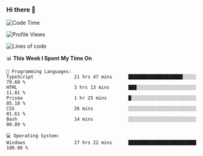 ### Hi there 👋
<!--START_SECTION:waka-->
![Code Time](http://img.shields.io/badge/Code%20Time-145%20hrs%2012%20mins-blue)

![Profile Views](http://img.shields.io/badge/Profile%20Views-0-blue)

![Lines of code](https://img.shields.io/badge/From%20Hello%20World%20I%27ve%20Written-770.6%20thousand%20lines%20of%20code-blue)

📊 **This Week I Spent My Time On** 

```text
💬 Programming Languages: 
TypeScript               21 hrs 47 mins      ████████████████████░░░░░   79.60 % 
HTML                     3 hrs 13 mins       ███░░░░░░░░░░░░░░░░░░░░░░   11.81 % 
Prisma                   1 hr 25 mins        █░░░░░░░░░░░░░░░░░░░░░░░░   05.18 % 
CSS                      26 mins             ░░░░░░░░░░░░░░░░░░░░░░░░░   01.61 % 
Bash                     14 mins             ░░░░░░░░░░░░░░░░░░░░░░░░░   00.89 % 

💻 Operating System: 
Windows                  27 hrs 22 mins      █████████████████████████   100.00 % 
```


<!--END_SECTION:waka-->
<!--
**AnimeruFR/AnimeruFR** is a ✨ _special_ ✨ repository because its `README.md` (this file) appears on your GitHub profile.

Here are some ideas to get you started:

- 🔭 I’m currently working on ...
- 🌱 I’m currently learning ...
- 👯 I’m looking to collaborate on ...
- 🤔 I’m looking for help with ...
- 💬 Ask me about ...
- 📫 How to reach me: ...
- 😄 Pronouns: ...
- ⚡ Fun fact: ...
-->
